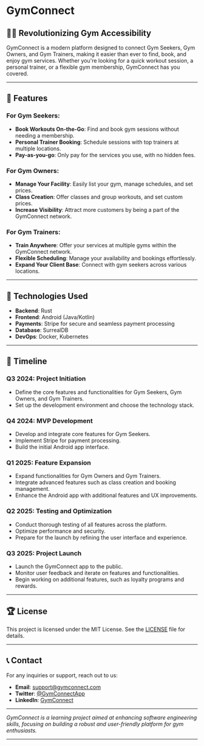 # GymConnect


## 🏋️‍♂️ **Revolutionizing Gym Accessibility**

GymConnect is a modern platform designed to connect Gym Seekers, Gym Owners, and Gym Trainers, making it easier than ever to find, book, and enjoy gym services. Whether you're looking for a quick workout session, a personal trainer, or a flexible gym membership, GymConnect has you covered.

---

## 🚀 **Features**

### For Gym Seekers:
- **Book Workouts On-the-Go**: Find and book gym sessions without needing a membership.
- **Personal Trainer Booking**: Schedule sessions with top trainers at multiple locations.
- **Pay-as-you-go**: Only pay for the services you use, with no hidden fees.

### For Gym Owners:
- **Manage Your Facility**: Easily list your gym, manage schedules, and set prices.
- **Class Creation**: Offer classes and group workouts, and set custom prices.
- **Increase Visibility**: Attract more customers by being a part of the GymConnect network.

### For Gym Trainers:
- **Train Anywhere**: Offer your services at multiple gyms within the GymConnect network.
- **Flexible Scheduling**: Manage your availability and bookings effortlessly.
- **Expand Your Client Base**: Connect with gym seekers across various locations.

---

## 🔧 **Technologies Used**

- **Backend**: Rust
- **Frontend**: Android (Java/Kotlin)
- **Payments**: Stripe for secure and seamless payment processing
- **Database**: SurrealDB
- **DevOps**: Docker, Kubernetes

---

## 📅 **Timeline**

### **Q3 2024: Project Initiation**
- Define the core features and functionalities for Gym Seekers, Gym Owners, and Gym Trainers.
- Set up the development environment and choose the technology stack.

### **Q4 2024: MVP Development**
- Develop and integrate core features for Gym Seekers.
- Implement Stripe for payment processing.
- Build the initial Android app interface.

### **Q1 2025: Feature Expansion**
- Expand functionalities for Gym Owners and Gym Trainers.
- Integrate advanced features such as class creation and booking management.
- Enhance the Android app with additional features and UX improvements.

### **Q2 2025: Testing and Optimization**
- Conduct thorough testing of all features across the platform.
- Optimize performance and security.
- Prepare for the launch by refining the user interface and experience.

### **Q3 2025: Project Launch**
- Launch the GymConnect app to the public.
- Monitor user feedback and iterate on features and functionalities.
- Begin working on additional features, such as loyalty programs and rewards.

---

## 🏆 **License**

This project is licensed under the MIT License. See the [LICENSE](LICENSE) file for details.

---

## 📞 **Contact**

For any inquiries or support, reach out to us:

- **Email**: support@gymconnect.com
- **Twitter**: [@GymConnectApp](https://twitter.com/GymConnectApp)
- **LinkedIn**: [GymConnect](https://linkedin.com/company/gymconnect)

---

*GymConnect is a learning project aimed at enhancing software engineering skills, focusing on building a robust and user-friendly platform for gym enthusiasts.*

---
